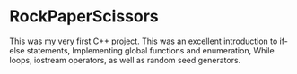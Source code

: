 # RockPaperScissors
This was my very first C++ project. This was an excellent introduction to if-else statements, Implementing global functions and enumeration, While loops, iostream operators, as well as random seed generators. 
